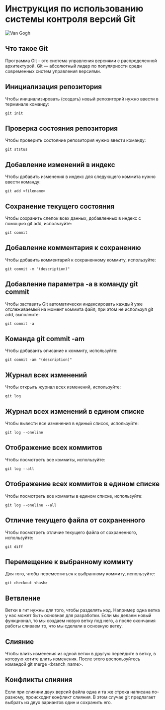 # **Инструкция по использованию системы контроля версий Git**

![Van Gogh](Autoportrait_de_Vincent_van_Gogh.jpg)

## Что такое Git

Программа Git - это система управления версиями с распределенной архитектурой. Git — абсолютный лидер по популярности среди современных систем управления версиями.

## Инициализация репозитория 

Чтобы инициализировать (создать) новый репозиторий нужно ввести в терминале команду: 

    git init 

## Проверка состояния репозитория

Чтобы проверить состояние репозитория нужно ввести команду: 

    git ststus

## Добавление изменений в индекс 

Чтобы добавить изменения в индекс для следующего коммита нужно ввести команду:

    git add <filename>

## Сохранение текущего состояния

Чтобы сохранить слепок всех данных, добавленных в индекс с помощью git add, используйте:
    
    git commit

## Добавление комментария к сохранению

Чтобы добавить комментарий к сохраненному коммиту, используйте:

    git commit -m "(description)"

## Добавление параметра -a в команду git commit

Чтобы заставить Git автоматически индексировать каждый уже отслеживаемый на момент коммита файл, при этом не используя git add, выполните:

    git commit -a

## Команда git commit -am

Чтобы добаваить описание к коммиту, используйте: 

    git commit -am "(description)"

## Журнал всех изменений 

Чтобы открыть журнал всех изменений, используйте:

    git log

## Журнал всех изменений в едином списке

Чтобы вывести все изменения в единый список, используйте:

    git log --oneline

## Отображение всех коммитов

Чтобы посмотреть все коммиты, используйте:

    git log --all

## Отображение всех коммитов в едином списке

Чтобы посмотреть все коммиты в едином списке, используйте:

    git log --oneline --all

## Отличие текущего файла от сохраненного

Чтобы посмотреть отличие текущего файла от сохраненного, используйте:

    git diff

## Перемещение к выбранному коммиту

Для того, чтобы переместиться к выбранному коммиту, используйте:

    git checkout <hash>

## Ветвление

Ветки в гит нужны для того, чтобы разделять код. Например одна ветка у нас может быть основная для разработки. Если мы делаем новый функционал, то мы создаем новую ветку под него, а после окончания работы сливаем то, что мы сделали в основную ветку.

## Слияние

Чтобы влить изменения из одной ветки в другую перейдите в ветку, в которую хотите влить изменения. После этого воспользуйтесь командой git merge <branch_name>.

## Конфликты слияния

Если при слиянии двух версий файла одна и та же строка написана по-разному, происходит конфликт слияния. В этом случае git предлагает выбрать из двух вариантов один и сохранить его.


